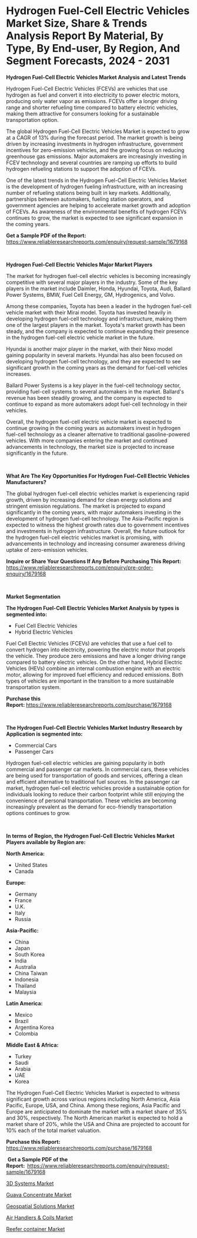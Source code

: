 <p><h1>Hydrogen Fuel-Cell Electric Vehicles Market Size, Share & Trends Analysis Report By Material, By Type, By End-user, By Region, And Segment Forecasts, 2024 - 2031</h1></p><p><strong>Hydrogen Fuel-Cell Electric Vehicles Market Analysis and Latest Trends</strong></p>
<p><p>Hydrogen Fuel-Cell Electric Vehicles (FCEVs) are vehicles that use hydrogen as fuel and convert it into electricity to power electric motors, producing only water vapor as emissions. FCEVs offer a longer driving range and shorter refueling time compared to battery electric vehicles, making them attractive for consumers looking for a sustainable transportation option.</p><p>The global Hydrogen Fuel-Cell Electric Vehicles Market is expected to grow at a CAGR of 13% during the forecast period. The market growth is being driven by increasing investments in hydrogen infrastructure, government incentives for zero-emission vehicles, and the growing focus on reducing greenhouse gas emissions. Major automakers are increasingly investing in FCEV technology and several countries are ramping up efforts to build hydrogen refueling stations to support the adoption of FCEVs.</p><p>One of the latest trends in the Hydrogen Fuel-Cell Electric Vehicles Market is the development of hydrogen fueling infrastructure, with an increasing number of refueling stations being built in key markets. Additionally, partnerships between automakers, fueling station operators, and government agencies are helping to accelerate market growth and adoption of FCEVs. As awareness of the environmental benefits of hydrogen FCEVs continues to grow, the market is expected to see significant expansion in the coming years.</p></p>
<p><strong>Get a Sample PDF of the Report:&nbsp;</strong> <a href="https://www.reliableresearchreports.com/enquiry/request-sample/1679168">https://www.reliableresearchreports.com/enquiry/request-sample/1679168</a></p>
<p>&nbsp;</p>
<p><strong>Hydrogen Fuel-Cell Electric Vehicles Major Market Players</strong></p>
<p><p>The market for hydrogen fuel-cell electric vehicles is becoming increasingly competitive with several major players in the industry. Some of the key players in the market include Daimler, Honda, Hyundai, Toyota, Audi, Ballard Power Systems, BMW, Fuel Cell Energy, GM, Hydrogenics, and Volvo.</p><p>Among these companies, Toyota has been a leader in the hydrogen fuel-cell vehicle market with their Mirai model. Toyota has invested heavily in developing hydrogen fuel-cell technology and infrastructure, making them one of the largest players in the market. Toyota's market growth has been steady, and the company is expected to continue expanding their presence in the hydrogen fuel-cell electric vehicle market in the future.</p><p>Hyundai is another major player in the market, with their Nexo model gaining popularity in several markets. Hyundai has also been focused on developing hydrogen fuel-cell technology, and they are expected to see significant growth in the coming years as the demand for fuel-cell vehicles increases.</p><p>Ballard Power Systems is a key player in the fuel-cell technology sector, providing fuel-cell systems to several automakers in the market. Ballard's revenue has been steadily growing, and the company is expected to continue to expand as more automakers adopt fuel-cell technology in their vehicles.</p><p>Overall, the hydrogen fuel-cell electric vehicle market is expected to continue growing in the coming years as automakers invest in hydrogen fuel-cell technology as a cleaner alternative to traditional gasoline-powered vehicles. With more companies entering the market and continued advancements in technology, the market size is projected to increase significantly in the future.</p></p>
<p>&nbsp;</p>
<p><strong>What Are The Key Opportunities For Hydrogen Fuel-Cell Electric Vehicles Manufacturers?</strong></p>
<p><p>The global hydrogen fuel-cell electric vehicles market is experiencing rapid growth, driven by increasing demand for clean energy solutions and stringent emission regulations. The market is projected to expand significantly in the coming years, with major automakers investing in the development of hydrogen fuel-cell technology. The Asia-Pacific region is expected to witness the highest growth rates due to government incentives and investments in hydrogen infrastructure. Overall, the future outlook for the hydrogen fuel-cell electric vehicles market is promising, with advancements in technology and increasing consumer awareness driving uptake of zero-emission vehicles.</p></p>
<p><strong>Inquire or Share Your Questions If Any Before Purchasing This Report:</strong> <a href="https://www.reliableresearchreports.com/enquiry/pre-order-enquiry/1679168">https://www.reliableresearchreports.com/enquiry/pre-order-enquiry/1679168</a></p>
<p>&nbsp;</p>
<p><strong>Market Segmentation</strong></p>
<p><strong>The Hydrogen Fuel-Cell Electric Vehicles Market Analysis by types is segmented into:</strong></p>
<p><ul><li>Fuel Cell Electric Vehicles</li><li>Hybrid Electric Vehicles</li></ul></p>
<p><p>Fuel Cell Electric Vehicles (FCEVs) are vehicles that use a fuel cell to convert hydrogen into electricity, powering the electric motor that propels the vehicle. They produce zero emissions and have a longer driving range compared to battery electric vehicles. On the other hand, Hybrid Electric Vehicles (HEVs) combine an internal combustion engine with an electric motor, allowing for improved fuel efficiency and reduced emissions. Both types of vehicles are important in the transition to a more sustainable transportation system.</p></p>
<p><strong>Purchase this Report:&nbsp;</strong><a href="https://www.reliableresearchreports.com/purchase/1679168">https://www.reliableresearchreports.com/purchase/1679168</a></p>
<p>&nbsp;</p>
<p><strong>The Hydrogen Fuel-Cell Electric Vehicles Market Industry Research by Application is segmented into:</strong></p>
<p><ul><li>Commercial Cars</li><li>Passenger Cars</li></ul></p>
<p><p>Hydrogen fuel-cell electric vehicles are gaining popularity in both commercial and passenger car markets. In commercial cars, these vehicles are being used for transportation of goods and services, offering a clean and efficient alternative to traditional fuel sources. In the passenger car market, hydrogen fuel-cell electric vehicles provide a sustainable option for individuals looking to reduce their carbon footprint while still enjoying the convenience of personal transportation. These vehicles are becoming increasingly prevalent as the demand for eco-friendly transportation options continues to grow.</p></p>
<p>&nbsp;</p>
<p><strong>In terms of Region, the Hydrogen Fuel-Cell Electric Vehicles Market Players available by Region are:</strong></p>
<p>
    <p> <strong> North America: </strong>
        <ul>
            <li>United States</li>
            <li>Canada</li>
        </ul>
        </p> 
    <p> <strong> Europe: </strong>
        <ul>
            <li>Germany</li>
            <li>France</li>
            <li>U.K.</li>
            <li>Italy</li>
            <li>Russia</li>
        </ul>
        </p> 
    <p> <strong> Asia-Pacific: </strong>
        <ul>
            <li>China</li>
            <li>Japan</li>
            <li>South Korea</li>
            <li>India</li>
            <li>Australia</li>
            <li>China Taiwan</li>
            <li>Indonesia</li>
            <li>Thailand</li>
            <li>Malaysia</li>
        </ul>
        </p> 
    <p> <strong> Latin America: </strong>
        <ul>
            <li>Mexico</li>
            <li>Brazil</li>
            <li>Argentina Korea</li>
            <li>Colombia</li>
        </ul>
        </p> 
    <p> <strong> Middle East & Africa: </strong>
        <ul>
            <li>Turkey</li>
            <li>Saudi</li>
            <li>Arabia</li>
            <li>UAE</li>
            <li>Korea</li>
        </ul>
    </p>
    </p>
<p><p>The Hydrogen Fuel-Cell Electric Vehicles Market is expected to witness significant growth across various regions including North America, Asia Pacific, Europe, USA, and China. Among these regions, Asia Pacific and Europe are anticipated to dominate the market with a market share of 35% and 30%, respectively. The North American market is expected to hold a market share of 20%, while the USA and China are projected to account for 10% each of the total market valuation.</p></p>
<p><strong>Purchase this Report: </strong><a href="https://www.reliableresearchreports.com/purchase/1679168">https://www.reliableresearchreports.com/purchase/1679168</a></p>
<p>&nbsp;<strong>Get a Sample PDF of the Report:&nbsp;&nbsp;</strong><a href="https://www.reliableresearchreports.com/enquiry/request-sample/1679168">https://www.reliableresearchreports.com/enquiry/request-sample/1679168</a></p>
<p><strong></strong></p>
<p><p><a href="https://medium.com/@crystalpierce09/3d-systems-market-size-market-outlook-and-market-forecast-2024-to-2031-332f1dc3fb7f">3D Systems Market</a></p><p><a href="https://medium.com/@crystalpierce09/guava-concentrate-market-share-evolution-and-market-growth-trends-2024-2031-23837a6e827d">Guava Concentrate Market</a></p><p><a href="https://medium.com/@tammyfreeman2022/geospatial-solutions-market-furnishes-information-on-market-share-market-trends-and-market-growth-b13a5504018a">Geospatial Solutions Market</a></p><p><a href="https://github.com/Angelnienowdseej3e45z3p8c/Market-Research-Report-List-1/blob/main/air-handlers-coils-market.md">Air Handlers & Coils Market</a></p><p><a href="https://github.com/brentleyjimmiealvaradoz4l1rea/Market-Research-Report-List-1/blob/main/reefer-container-market.md">Reefer container Market</a></p></p>